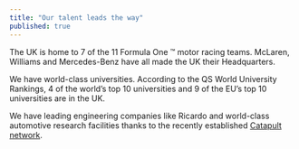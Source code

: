 ```yaml
---
title: "Our talent leads the way"
published: true
---
```

The UK is home to 7 of the 11 Formula One &#8482; motor racing teams. McLaren, Williams and Mercedes-Benz have all made the UK their Headquarters.


We have world-class universities. According to the QS World University Rankings, 4 of the world’s top 10 universities and 9 of the EU’s top 10 universities are in the UK.


We have leading engineering companies like Ricardo and world-class automotive research facilities thanks to the recently established [Catapult network](https://catapult.org.uk/).
